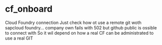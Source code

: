 # cf_onboard
Cloud Foundry connection
Just check how ot use a remote git woth sapcloud foundry... company own fails with 502 but github public is ossible to connect with 
So it wil depend on how a real CF can be administrated to use a real GIT
